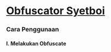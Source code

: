 # [Obfuscator Syetboi](https://github.com/ardzz/Obfuscator)
### Cara Penggunaan
#### I. Melakukan Obfuscate
